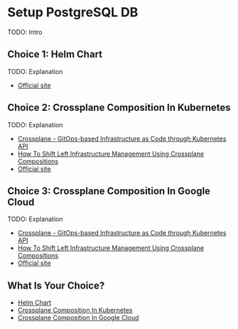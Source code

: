 # Setup PostgreSQL DB

TODO: Intro

## Choice 1: Helm Chart

TODO: Explanation

* [Official site](https://bitnami.com/stack/postgresql/helm)

## Choice 2: Crossplane Composition In Kubernetes

TODO: Explanation

* [Crossplane - GitOps-based Infrastructure as Code through Kubernetes API](https://youtu.be/n8KjVmuHm7A)
* [How To Shift Left Infrastructure Management Using Crossplane Compositions](https://youtu.be/AtbS1u2j7po)
* [Official site](https://crossplane.io)

## Choice 3: Crossplane Composition In Google Cloud

TODO: Explanation

* [Crossplane - GitOps-based Infrastructure as Code through Kubernetes API](https://youtu.be/n8KjVmuHm7A)
* [How To Shift Left Infrastructure Management Using Crossplane Compositions](https://youtu.be/AtbS1u2j7po)
* [Official site](https://crossplane.io)

## What Is Your Choice?

* [Helm Chart](helm.md)
* [Crossplane Composition In Kubernetes](crossplane-local.md)
* [Crossplane Composition In Google Cloud](crossplane-google.md)